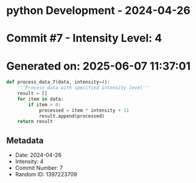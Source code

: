 ﻿# python Development - 2024-04-26
# Commit #7 - Intensity Level: 4
# Generated on: 2025-06-07 11:37:01
```python
def process_data_7(data, intensity=4):
    '''Process data with specified intensity level'''
    result = []
    for item in data:
        if item > 0:
            processed = item * intensity + 11
            result.append(processed)
    return result
```
## Metadata
- Date: 2024-04-26
- Intensity: 4
- Commit Number: 7
- Random ID: 1397223709

